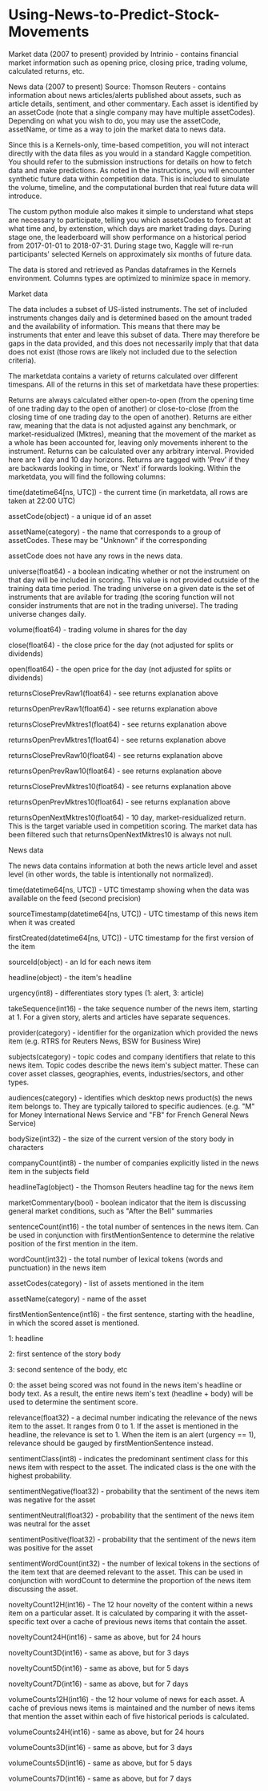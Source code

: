 # Using-News-to-Predict-Stock-Movements

Market data (2007 to present) provided by Intrinio - contains financial market information such as opening price, closing price, trading volume, calculated returns, etc.


News data (2007 to present) Source: Thomson Reuters - contains information about news articles/alerts published about assets, such as article details, sentiment, and other commentary.
Each asset is identified by an assetCode (note that a single company may have multiple assetCodes). Depending on what you wish to do, you may use the assetCode, assetName, or time as a way to join the market data to news data.

Since this is a Kernels-only, time-based competition, you will not interact directly with the data files as you would in a standard Kaggle competition. You should refer to the submission instructions for details on how to fetch data and make predictions. As noted in the instructions, you will encounter synthetic future data within competition data. This is included to simulate the volume, timeline, and the computational burden that real future data will introduce.

The custom python module also makes it simple to understand what steps are necessary to participate, telling you which assetsCodes to forecast at what time and, by extenstion, which days are market trading days. During stage one, the leaderboard will show performance on a historical period from 2017-01-01 to 2018-07-31. During stage two, Kaggle will re-run participants' selected Kernels on approximately six months of future data.

The data is stored and retrieved as Pandas dataframes in the Kernels environment. Columns types are optimized to minimize space in memory.

Market data

The data includes a subset of US-listed instruments. The set of included instruments changes daily and is determined based on the amount traded and the availability of information. This means that there may be instruments that enter and leave this subset of data. There may therefore be gaps in the data provided, and this does not necessarily imply that that data does not exist (those rows are likely not included due to the selection criteria).

The marketdata contains a variety of returns calculated over different timespans. All of the returns in this set of marketdata have these properties:

Returns are always calculated either open-to-open (from the opening time of one trading day to the open of another) or close-to-close (from the closing time of one trading day to the open of another).
Returns are either raw, meaning that the data is not adjusted against any benchmark, or market-residualized (Mktres), meaning that the movement of the market as a whole has been accounted for, leaving only movements inherent to the instrument.
Returns can be calculated over any arbitrary interval. Provided here are 1 day and 10 day horizons.
Returns are tagged with 'Prev' if they are backwards looking in time, or 'Next' if forwards looking.
Within the marketdata, you will find the following columns:

time(datetime64[ns, UTC]) - the current time (in marketdata, all rows are taken at 22:00 UTC)

assetCode(object) - a unique id of an asset

assetName(category) - the name that corresponds to a group of assetCodes. These may be "Unknown" if the corresponding 

assetCode does not have any rows in the news data.

universe(float64) - a boolean indicating whether or not the instrument on that day will be included in scoring. This value is not provided outside of the training data time period. The trading universe on a given date is the set of instruments that are avilable for trading (the scoring function will not consider instruments that are not in the trading universe). The trading universe changes daily.

volume(float64) - trading volume in shares for the day

close(float64) - the close price for the day (not adjusted for splits or dividends)

open(float64) - the open price for the day (not adjusted for splits or dividends)

returnsClosePrevRaw1(float64) - see returns explanation above

returnsOpenPrevRaw1(float64) - see returns explanation above

returnsClosePrevMktres1(float64) - see returns explanation above

returnsOpenPrevMktres1(float64) - see returns explanation above

returnsClosePrevRaw10(float64) - see returns explanation above

returnsOpenPrevRaw10(float64) - see returns explanation above

returnsClosePrevMktres10(float64) - see returns explanation above

returnsOpenPrevMktres10(float64) - see returns explanation above

returnsOpenNextMktres10(float64) - 10 day, market-residualized return. This is the target variable used in competition scoring. The market data has been filtered such that returnsOpenNextMktres10 is always not null.



News data

The news data contains information at both the news article level and asset level (in other words, the table is intentionally not normalized).

time(datetime64[ns, UTC]) - UTC timestamp showing when the data was available on the feed (second precision)

sourceTimestamp(datetime64[ns, UTC]) - UTC timestamp of this news item when it was created

firstCreated(datetime64[ns, UTC]) - UTC timestamp for the first version of the item

sourceId(object) - an Id for each news item

headline(object) - the item's headline

urgency(int8) - differentiates story types (1: alert, 3: article)

takeSequence(int16) - the take sequence number of the news item, starting at 1. For a given story, alerts and articles have separate sequences.

provider(category) - identifier for the organization which provided the news item (e.g. RTRS for Reuters News, BSW for Business Wire)

subjects(category) - topic codes and company identifiers that relate to this news item. Topic codes describe the news item's subject matter. These can cover asset classes, geographies, events, industries/sectors, and other types.

audiences(category) - identifies which desktop news product(s) the news item belongs to. They are typically tailored to specific audiences. (e.g. "M" for Money International News Service and "FB" for French General News Service)

bodySize(int32) - the size of the current version of the story body in characters

companyCount(int8) - the number of companies explicitly listed in the news item in the subjects field

headlineTag(object) - the Thomson Reuters headline tag for the news item

marketCommentary(bool) - boolean indicator that the item is discussing general market conditions, such as "After the Bell" summaries

sentenceCount(int16) - the total number of sentences in the news item. Can be used in conjunction with firstMentionSentence to determine the relative position of the first mention in the item.

wordCount(int32) - the total number of lexical tokens (words and punctuation) in the news item

assetCodes(category) - list of assets mentioned in the item

assetName(category) - name of the asset

firstMentionSentence(int16) - the first sentence, starting with the headline, in which the scored asset is mentioned.

1: headline

2: first sentence of the story body

3: second sentence of the body, etc

0: the asset being scored was not found in the news item's headline or body text. As a result, the entire news item's text (headline + body) will be used to determine the sentiment score.


relevance(float32) - a decimal number indicating the relevance of the news item to the asset. It ranges from 0 to 1. If the asset is mentioned in the headline, the relevance is set to 1. When the item is an alert (urgency == 1), relevance should be gauged by firstMentionSentence instead.

sentimentClass(int8) - indicates the predominant sentiment class for this news item with respect to the asset. The indicated class is the one with the highest probability.

sentimentNegative(float32) - probability that the sentiment of the news item was negative for the asset

sentimentNeutral(float32) - probability that the sentiment of the news item was neutral for the asset

sentimentPositive(float32) - probability that the sentiment of the news item was positive for the asset

sentimentWordCount(int32) - the number of lexical tokens in the sections of the item text that are deemed relevant to the asset. This can be used in conjunction with wordCount to determine the proportion of the news item discussing the asset.

noveltyCount12H(int16) - The 12 hour novelty of the content within a news item on a particular asset. It is calculated by comparing it with the asset-specific text over a cache of previous news items that contain the asset.

noveltyCount24H(int16) - same as above, but for 24 hours

noveltyCount3D(int16) - same as above, but for 3 days

noveltyCount5D(int16) - same as above, but for 5 days

noveltyCount7D(int16) - same as above, but for 7 days

volumeCounts12H(int16) - the 12 hour volume of news for each asset. A cache of previous news items is maintained and the number of news items that mention the asset within each of five historical periods is calculated.

volumeCounts24H(int16) - same as above, but for 24 hours

volumeCounts3D(int16) - same as above, but for 3 days

volumeCounts5D(int16) - same as above, but for 5 days

volumeCounts7D(int16) - same as above, but for 7 days
